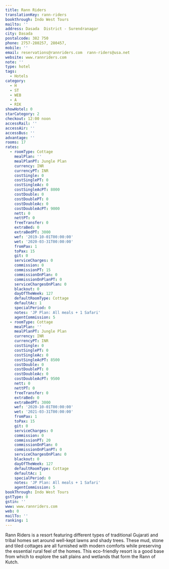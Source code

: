 ```yaml
---
title: Rann Riders
translationKey: rann-riders
bookthrough: Indo West Tours
mailto: ''
address: Dasada  District - Surendranagar
city: Dasada
postalcode: 382 750
phone: 2757-280257, 280457,
mobile: ''
email: reservations@rannriders.com  rann-riders@usa.net
website: www.rannriders.com
note: ''
type: hotel
tags:
  - Hotels
category:
  - H
  - ST
  - WEB
  - A
  - RIK
showHotel: 0
starCategory: 2
checkout: 12:00 noon
accessRail: ''
accessAir: ''
accessBus: ''
advantage: ''
rooms: 17
rates:
  - roomType: Cottage
    mealPlan: ''
    mealPlanPT: Jungle Plan
    currency: INR
    currencyPT: INR
    costSingle: 0
    costSinglePT: 0
    costSingleAc: 0
    costSingleAcPT: 8000
    costDouble: 0
    costDoublePT: 0
    costDoubleAc: 0
    costDoubleAcPT: 9000
    nett: 0
    nettPT: 0
    freeTransfer: 0
    extraBed: 0
    extraBedPT: 3000
    wef: '2019-10-01T00:00:00'
    wet: '2020-03-31T00:00:00'
    fromPax: 1
    toPax: 15
    git: 0
    serviceCharges: 0
    commission: 0
    commissionPT: 15
    commissionOnPlan: 0
    commissionOnPlanPT: 0
    serviceChargesOnPlan: 0
    blackout: 0
    dayOfTheWeek: 127
    defaultRoomType: Cottage
    defaultAc: 1
    specialPeriod: 0
    notes: 'JP Plan: All meals + 1 Safari'
    agentCommission: 5
  - roomType: Cottage
    mealPlan: ''
    mealPlanPT: Jungle Plan
    currency: INR
    currencyPT: INR
    costSingle: 0
    costSinglePT: 0
    costSingleAc: 0
    costSingleAcPT: 8500
    costDouble: 0
    costDoublePT: 0
    costDoubleAc: 0
    costDoubleAcPT: 9500
    nett: 0
    nettPT: 0
    freeTransfer: 0
    extraBed: 0
    extraBedPT: 3000
    wef: '2020-10-01T00:00:00'
    wet: '2021-03-31T00:00:00'
    fromPax: 1
    toPax: 15
    git: 0
    serviceCharges: 0
    commission: 0
    commissionPT: 20
    commissionOnPlan: 0
    commissionOnPlanPT: 0
    serviceChargesOnPlan: 0
    blackout: 0
    dayOfTheWeek: 127
    defaultRoomType: Cottage
    defaultAc: 1
    specialPeriod: 0
    notes: 'JP Plan: All meals + 1 Safari'
    agentCommission: 5
bookThrough: Indo West Tours
gstType: 0
gstin: ''
www: www.rannriders.com
web: 0
mailTo: ''
ranking: 1
---
```































Rann Riders is a resort featuring different types of traditional Gujarati and tribal homes set around well-kept lawns and shady trees. These mud, stone and tiled cottages are all furnished with modern comforts while preserving the essential rural feel of the homes. This eco-friendly resort is a good base from which to explore the salt plains and wetlands that form the Rann of Kutch.